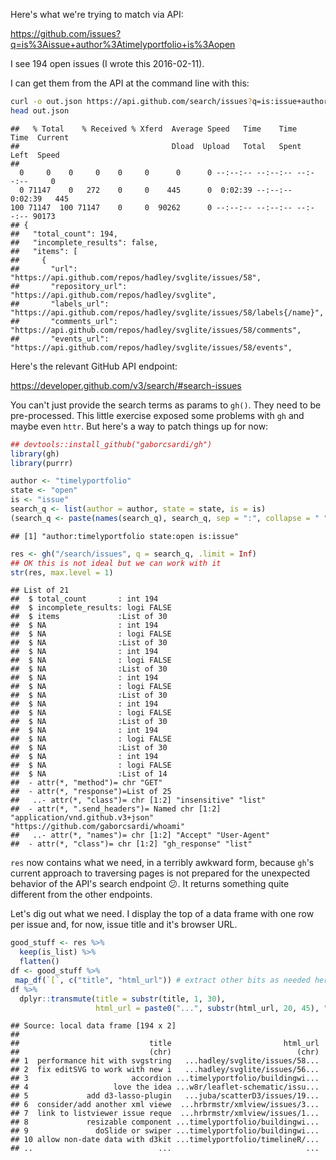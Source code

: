 
Here's what we're trying to match via API:

<https://github.com/issues?q=is%3Aissue+author%3Atimelyportfolio+is%3Aopen>

I see 194 open issues (I wrote this 2016-02-11).

I can get them from the API at the command line with this:

``` bash
curl -o out.json https://api.github.com/search/issues?q=is:issue+author:timelyportfolio+is:open
head out.json
```

    ##   % Total    % Received % Xferd  Average Speed   Time    Time     Time  Current
    ##                                  Dload  Upload   Total   Spent    Left  Speed
    ## 
      0     0    0     0    0     0      0      0 --:--:-- --:--:-- --:--:--     0
      0 71147    0   272    0     0    445      0  0:02:39 --:--:--  0:02:39   445
    100 71147  100 71147    0     0  90262      0 --:--:-- --:--:-- --:--:-- 90173
    ## {
    ##   "total_count": 194,
    ##   "incomplete_results": false,
    ##   "items": [
    ##     {
    ##       "url": "https://api.github.com/repos/hadley/svglite/issues/58",
    ##       "repository_url": "https://api.github.com/repos/hadley/svglite",
    ##       "labels_url": "https://api.github.com/repos/hadley/svglite/issues/58/labels{/name}",
    ##       "comments_url": "https://api.github.com/repos/hadley/svglite/issues/58/comments",
    ##       "events_url": "https://api.github.com/repos/hadley/svglite/issues/58/events",

Here's the relevant GitHub API endpoint:

<https://developer.github.com/v3/search/#search-issues>

You can't just provide the search terms as params to `gh()`. They need to be pre-processed. This little exercise exposed some problems with `gh` and maybe even `httr`. But here's a way to patch things up for now:

``` r
## devtools::install_github("gaborcsardi/gh")
library(gh)
library(purrr)

author <- "timelyportfolio"
state <- "open"
is <- "issue"
search_q <- list(author = author, state = state, is = is)
(search_q <- paste(names(search_q), search_q, sep = ":", collapse = " "))
```

    ## [1] "author:timelyportfolio state:open is:issue"

``` r
res <- gh("/search/issues", q = search_q, .limit = Inf) 
## OK this is not ideal but we can work with it
str(res, max.level = 1)
```

    ## List of 21
    ##  $ total_count       : int 194
    ##  $ incomplete_results: logi FALSE
    ##  $ items             :List of 30
    ##  $ NA                : int 194
    ##  $ NA                : logi FALSE
    ##  $ NA                :List of 30
    ##  $ NA                : int 194
    ##  $ NA                : logi FALSE
    ##  $ NA                :List of 30
    ##  $ NA                : int 194
    ##  $ NA                : logi FALSE
    ##  $ NA                :List of 30
    ##  $ NA                : int 194
    ##  $ NA                : logi FALSE
    ##  $ NA                :List of 30
    ##  $ NA                : int 194
    ##  $ NA                : logi FALSE
    ##  $ NA                :List of 30
    ##  $ NA                : int 194
    ##  $ NA                : logi FALSE
    ##  $ NA                :List of 14
    ##  - attr(*, "method")= chr "GET"
    ##  - attr(*, "response")=List of 25
    ##   ..- attr(*, "class")= chr [1:2] "insensitive" "list"
    ##  - attr(*, ".send_headers")= Named chr [1:2] "application/vnd.github.v3+json" "https://github.com/gaborcsardi/whoami"
    ##   ..- attr(*, "names")= chr [1:2] "Accept" "User-Agent"
    ##  - attr(*, "class")= chr [1:2] "gh_response" "list"

`res` now contains what we need, in a terribly awkward form, because `gh`'s current approach to traversing pages is not prepared for the unexpected behavior of the API's search endpoint :confused:. It returns something quite different from the other endpoints.

Let's dig out what we need. I display the top of a data frame with one row per issue and, for now, issue title and it's browser URL.

``` r
good_stuff <- res %>% 
  keep(is_list) %>% 
  flatten()
df <- good_stuff %>%
 map_df(`[`, c("title", "html_url")) # extract other bits as needed here!
df %>%
  dplyr::transmute(title = substr(title, 1, 30),
                   html_url = paste0("...", substr(html_url, 20, 45), "..."))
```

    ## Source: local data frame [194 x 2]
    ## 
    ##                             title                         html_url
    ##                             (chr)                            (chr)
    ## 1  performance hit with svgstring   ...hadley/svglite/issues/58...
    ## 2  fix editSVG to work with new i   ...hadley/svglite/issues/56...
    ## 3                       accordion ...timelyportfolio/buildingwi...
    ## 4                   love the idea ...w8r/leaflet-schematic/issu...
    ## 5             add d3-lasso-plugin   ...juba/scatterD3/issues/19...
    ## 6  consider/add another xml viewe  ...hrbrmstr/xmlview/issues/3...
    ## 7  link to listviewer issue reque  ...hrbrmstr/xmlview/issues/1...
    ## 8             resizable component ...timelyportfolio/buildingwi...
    ## 9               doSlide or swiper ...timelyportfolio/buildingwi...
    ## 10 allow non-date data with d3kit ...timelyportfolio/timelineR/...
    ## ..                            ...                              ...
